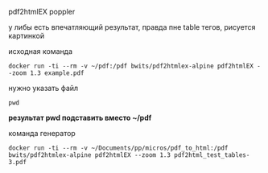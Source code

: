

pdf2htmlEX  poppler

у либы есть впечатляющий результат, правда пне table тегов, рисуется картинкой


исходная команда 
    
    docker run -ti --rm -v ~/pdf:/pdf bwits/pdf2htmlex-alpine pdf2htmlEX --zoom 1.3 example.pdf


нужно указать файл

    pwd
__результат pwd подставить вместо  ~/pdf__

команда генератор 

    docker run -ti --rm -v ~/Documents/pp/micros/pdf_to_html:/pdf bwits/pdf2htmlex-alpine pdf2htmlEX --zoom 1.3 pdf2html_test_tables-3.pdf

